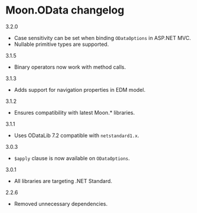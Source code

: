 # Moon.OData changelog

3.2.0

- Case sensitivity can be set when binding `ODataOptions` in ASP.NET MVC.
- Nullable primitive types are supported.

3.1.5

- Binary operators now work with method calls.

3.1.3

- Adds support for navigation properties in EDM model.

3.1.2

- Ensures compatibility with latest Moon.* libraries.

3.1.1

- Uses ODataLib 7.2 compatible with `netstandard1.x`.

3.0.3

- `$apply` clause is now available on `ODataOptions`.

3.0.1

- All libraries are targeting .NET Standard.

2.2.6

- Removed unnecessary dependencies.